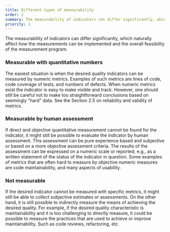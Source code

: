 ```yaml
---
title: Different types of measurability
order: 2
summary: The measurability of indicators can differ significantly, which naturally affect how the measurements can be implemented and the overall feasibility of the measurement program.
priority: 1
---
```

The measurability of indicators can differ significantly, which naturally affect how the measurements can be implemented and the overall feasibility of the measurement program.

### Measurable with quantitative numbers
The easiest situation is when the desired quality indicators can be measured by numeric metrics. Examples of such metrics are lines of code, code coverage of tests, and numbers of defects. When numeric metrics exist the indicator is easy to make visible and track. However, one should still be careful not to make too straightforward conclusions based on seemingly "hard" data. See the Section 2.5 on reliability and validity of metrics.

### Measurable by human assessment
If direct and objective quantitative measurement cannot be found for the indicator, it might still be possible to evaluate the indicator by human assessment. This assessment can be pure experience based and subjective or based on a more objective assessment criteria. The results of the assessment can be expressed on a numeric scale or reported, e.g., as a written statement of the status of the indicator in question. Some examples of metrics that are often hard to measure by objective numeric measures are code maintainability, and many aspects of usability.

### Not measurable
If the desired indicator cannot be measured with specific metrics, it might still be able to collect subjective estimates or assessments. On the other hand, it is still possible to indirectly measure the means of achieving the desired quality. For example, if the desired quality characteristic is maintainability and it is too challenging to directly measure, it could be possible to measure the practices that are used to achieve or improve maintainability. Such as code reviews, refactoring, etc.
